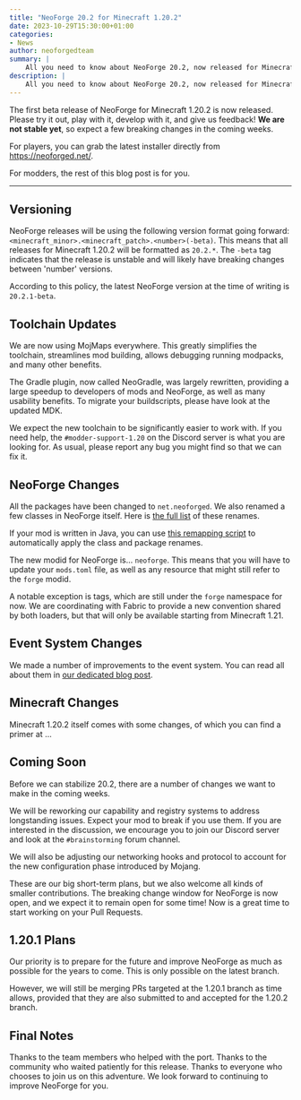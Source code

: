 ```yaml
---
title: "NeoForge 20.2 for Minecraft 1.20.2"
date: 2023-10-29T15:30:00+01:00
categories:
- News
author: neoforgedteam
summary: |
    All you need to know about NeoForge 20.2, now released for Minecraft 1.20.2.
description: |
    All you need to know about NeoForge 20.2, now released for Minecraft 1.20.2.
---
```


The first beta release of NeoForge for Minecraft 1.20.2 is now released.
Please try it out, play with it, develop with it, and give us feedback!
**We are not stable yet**, so expect a few breaking changes in the coming weeks.

For players, you can grab the latest installer directly from https://neoforged.net/.

For modders, the rest of this blog post is for you.

****

## Versioning
NeoForge releases will be using the following version format going forward: `<minecraft_minor>.<minecraft_patch>.<number>(-beta)`.
This means that all releases for Minecraft 1.20.2 will be formatted as `20.2.*`.
The `-beta` tag indicates that the release is unstable and will likely have breaking changes between 'number' versions.

According to this policy, the latest NeoForge version at the time of writing is `20.2.1-beta`. <!-- TODO update -->

## Toolchain Updates
We are now using MojMaps everywhere.
This greatly simplifies the toolchain, streamlines mod building, allows debugging running modpacks, and many other benefits.

The Gradle plugin, now called NeoGradle, was largely rewritten, providing a large speedup to developers of mods and NeoForge, as well as many usability benefits.
To migrate your buildscripts, please have look at the updated MDK. <!-- TODO link MDK -->

We expect the new toolchain to be significantly easier to work with.
If you need help, the `#modder-support-1.20` on the Discord server is what you are looking for.
As usual, please report any bug you might find so that we can fix it.

## NeoForge Changes
All the packages have been changed to `net.neoforged`. We also renamed a few classes in NeoForge itself.
Here is [the full list](https://hackmd.io/@neoforged/rJtC7ucZT) of these renames.

If your mod is written in Java, you can use [this remapping script](https://gist.github.com/Technici4n/facbcdf18ce1a556b76e6027180c32ce) to automatically apply the class and package renames.

The new modid for NeoForge is... `neoforge`.
This means that you will have to update your `mods.toml` file, as well as any resource that might still refer to the `forge` modid.

A notable exception is tags, which are still under the `forge` namespace for now.
We are coordinating with Fabric to provide a new convention shared by both loaders, but that will only be available starting from Minecraft 1.21.

## Event System Changes
We made a number of improvements to the event system. You can read all about them in [our dedicated blog post](../20.2eventbus-changes).

## Minecraft Changes
Minecraft 1.20.2 itself comes with some changes, of which you can find a primer at ... <!-- TODO link primer-->

## Coming Soon
Before we can stabilize 20.2, there are a number of changes we want to make in the coming weeks.

We will be reworking our capability and registry systems to address longstanding issues.
Expect your mod to break if you use them.
If you are interested in the discussion, we encourage you to join our Discord server and look at the `#brainstorming` forum channel.

We will also be adjusting our networking hooks and protocol to account for the new configuration phase introduced by Mojang.

These are our big short-term plans, but we also welcome all kinds of smaller contributions.
The breaking change window for NeoForge is now open, and we expect it to remain open for some time!
Now is a great time to start working on your Pull Requests.

## 1.20.1 Plans
Our priority is to prepare for the future and improve NeoForge as much as possible for the years to come.
This is only possible on the latest branch.

However, we will still be merging PRs targeted at the 1.20.1 branch as time allows,
provided that they are also submitted to and accepted for the 1.20.2 branch.

## Final Notes
Thanks to the team members who helped with the port.
Thanks to the community who waited patiently for this release.
Thanks to everyone who chooses to join us on this adventure.
We look forward to continuing to improve NeoForge for you.
